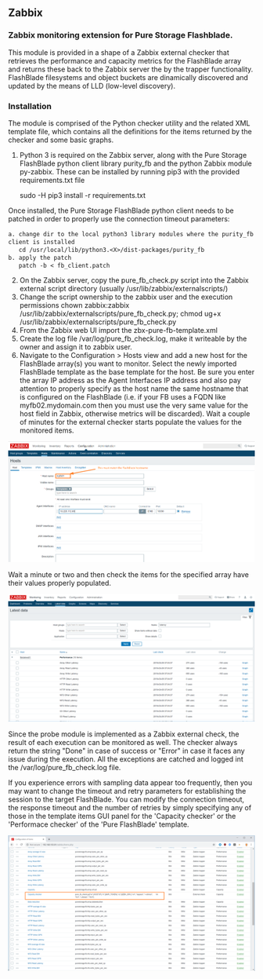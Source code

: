 ## Zabbix

### Zabbix monitoring extension for Pure Storage Flashblade.

This module is provided in a shape of a Zabbix external checker that retrieves the performance and capacity metrics for the FlashBlade array and returns these back to the Zabbix server the by the trapper functionality. FlashBlade filesystems and object buckets are dinamically discovered and updated by the means of LLD (low-level discovery).

### Installation

The module is comprised of the Python checker utility and the related XML template file, which contains all the definitions for the items returned by the checker and some basic graphs.

1. Python 3 is required on the Zabbix server, along with the Pure Storage FlashBlade python client library purity_fb and the python Zabbix module py-zabbix. These can be installed by running pip3 with the provided requirements.txt file

    sudo -H pip3 install -r requirements.txt

  Once installed, the Pure Storage FlashBlade python client needs to be patched in order to properly use the connection timeout parameters:

    a. change dir to the local python3 library modules where the purity_fb client is installed
       cd /usr/local/lib/python3.<X>/dist-packages/purity_fb
    b. apply the patch
       patch -b < fb_client.patch
                            
2. On the Zabbix server, copy the pure_fb_check.py script into the Zabbix external script directory (usually /usr/lib/zabbix/externalscripts/)
3. Change the script ownership to the zabbix user and the execution permissions
   chown zabbix:zabbix /usr/lib/zabbix/externalscripts/pure_fb_check.py; chmod ug+x /usr/lib/zabbix/externalscripts/pure_fb_check.py
4. From the Zabbix web UI import the zbx-pure-fb-template.xml
5. Create the log file /var/log/pure_fb_check.log, make it writeable by the owner and assign it to zabbix user.
6. Navigate to the Configuration > Hosts view and add a new host for the FlashBlade array(s) you want to monitor. Select the newly imported FlashBlade template as the base template for the host. Be sure you enter the array IP address as the Agent Interfaces IP address and also pay attention to properly specify as the host name the same hostname that is configured on the FlashBlade (i.e. if your FB uses a FQDN like myfb02.mydomain.com then you must use the very same value for the host field in Zabbix, otherwise metrics will be discarded). Wait a couple of minutes for the external checker starts populate the values for the monitored items.

![zabbix-fb-cfg01](../images/zbx-fb-cfg01.png)


Wait a minute or two and then check the items for the specified array have their values properly populated.

![zabbix-fb-cfg02](../images/zbx-fb-cfg02.png)


Since the probe module is implemented as a Zabbix external check, the result of each execution can be monitored as well. The checker always return the string "Done" in case of success or "Error" in case it faces any issue during the execution. All the exceptions are catched and logged int the /var/log/pure_fb_check.log file.

If you experience errors with sampling data appear too frequently, then you may want to change the timeout and retry parameters for establishing the session to the target FlashBlade. You can modify the connection timeout, the response timeout and the number of retries by simply specifying any of those in the template items GUI panel for the 'Capacity checker' or the 'Performace checker' of the 'Pure FlashBlade' template.

![zabbix-fb-cfg03](../images/zbx-fb-cfg03.png)
